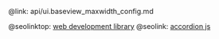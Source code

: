 @link: api/ui.baseview_maxwidth_config.md

@seolinktop: [web development library](https://webix.com)
@seolink: [accordion js](https://webix.com/widget/accordion/)